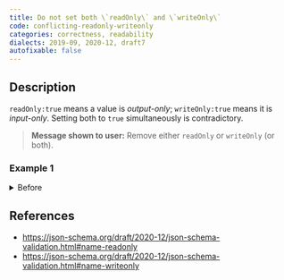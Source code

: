 ```yaml
---
title: Do not set both \`readOnly\` and \`writeOnly\`
code: conflicting-readonly-writeonly
categories: correctness, readability
dialects: 2019-09, 2020-12, draft7
autofixable: false
---
```


## Description
`readOnly:true` means a value is *output-only*; `writeOnly:true` means it is *input-only*. Setting both to `true` simultaneously is contradictory.

> **Message shown to user:**
> Remove either `readOnly` or `writeOnly` (or both).

### Example 1
<details><summary>Before</summary>
```json
{
  "$schema": "https://json-schema.org/draft/2020-12/schema",
  "type": "object",
  "properties": {
    "password": {
      "readOnly": true,
      "writeOnly": true,
      "type": "string"
    }
  }
}
```
</details>

## References
* <https://json-schema.org/draft/2020-12/json-schema-validation.html#name-readonly>
* <https://json-schema.org/draft/2020-12/json-schema-validation.html#name-writeonly>
